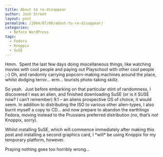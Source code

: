 ```yaml
---
title: About to re-disappear
author: Josh Street
layout: post
permalink: /2004/07/09/about-to-re-disappear/
categories:
  - Before WordPress
tags:
  - Fedora
  - Knoppix
  - SuSE
---
```

Hmm.&nbsp; Spent the last few days doing miscellaneous things, like watching movies with cool people and paying out Playschool with other cool people ;-) Oh, and randomly carrying popcorn-making machines around the place, whilst dodging terror&#8230; erm&#8230; tourists photo-taking skillz.

So yeah.&nbsp; Just before embarking on that particular stint of randomness, I discovered I was an alien, and finished downloading SuSE (or is it SUSE now? I can&#8217;t remember) 9.1 &#8211; an aliens prospective OS of choice, it would seem. In addition to distributing the ISO to various other alien-types, I also burnt myself a copy to CD&#8230; and now prepare to abandon the earthlings Fedora, moving instead to the Prussians preferred distribution (no, that&#8217;s *not* Knoppix, sorry).

Whilst installing SuSE, which will commence immediately after making this post and installing a second graphics card, I \*will\* be using Knoppix for my temporary platform, however.

Praying nothing goes too horribly wrong&#8230;